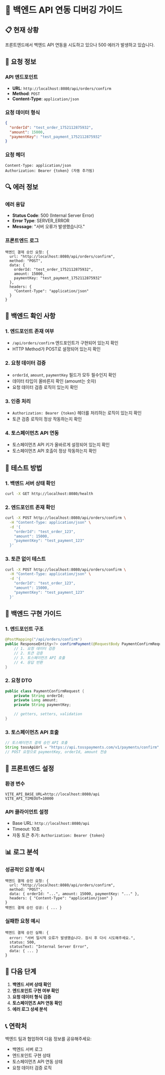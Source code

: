 # 🔧 백엔드 API 연동 디버깅 가이드

## 📋 현재 상황

프론트엔드에서 백엔드 API 연동을 시도하고 있으나 500 에러가 발생하고 있습니다.

## 🎯 요청 정보

### API 엔드포인트
- **URL**: `http://localhost:8080/api/orders/confirm`
- **Method**: `POST`
- **Content-Type**: `application/json`

### 요청 데이터 형식
```json
{
  "orderId": "test_order_1752112875932",
  "amount": 15000,
  "paymentKey": "test_payment_1752112875932"
}
```

### 요청 헤더
```
Content-Type: application/json
Authorization: Bearer {token} (자동 추가됨)
```

## 🔍 에러 정보

### 에러 응답
- **Status Code**: 500 (Internal Server Error)
- **Error Type**: SERVER_ERROR
- **Message**: "서버 오류가 발생했습니다."

### 프론트엔드 로그
```
백엔드 결제 승인 요청: {
  url: "http://localhost:8080/api/orders/confirm",
  method: "POST",
  data: {
    orderId: "test_order_1752112875932",
    amount: 15000,
    paymentKey: "test_payment_1752112875932"
  },
  headers: {
    "Content-Type": "application/json"
  }
}
```

## 🚨 백엔드 확인 사항

### 1. 엔드포인트 존재 여부
- `/api/orders/confirm` 엔드포인트가 구현되어 있는지 확인
- HTTP Method가 POST로 설정되어 있는지 확인

### 2. 요청 데이터 검증
- `orderId`, `amount`, `paymentKey` 필드가 모두 필수인지 확인
- 데이터 타입이 올바른지 확인 (amount는 숫자)
- 요청 데이터 검증 로직이 있는지 확인

### 3. 인증 처리
- `Authorization: Bearer {token}` 헤더를 처리하는 로직이 있는지 확인
- 토큰 검증 로직이 정상 작동하는지 확인

### 4. 토스페이먼츠 API 연동
- 토스페이먼츠 API 키가 올바르게 설정되어 있는지 확인
- 토스페이먼츠 API 호출이 정상 작동하는지 확인

## 🧪 테스트 방법

### 1. 백엔드 서버 상태 확인
```bash
curl -X GET http://localhost:8080/health
```

### 2. 엔드포인트 존재 확인
```bash
curl -X POST http://localhost:8080/api/orders/confirm \
  -H "Content-Type: application/json" \
  -d '{
    "orderId": "test_order_123",
    "amount": 15000,
    "paymentKey": "test_payment_123"
  }'
```

### 3. 토큰 없이 테스트
```bash
curl -X POST http://localhost:8080/api/orders/confirm \
  -H "Content-Type: application/json" \
  -d '{
    "orderId": "test_order_123",
    "amount": 15000,
    "paymentKey": "test_payment_123"
  }'
```

## 📝 백엔드 구현 가이드

### 1. 엔드포인트 구조
```java
@PostMapping("/api/orders/confirm")
public ResponseEntity<?> confirmPayment(@RequestBody PaymentConfirmRequest request) {
    // 1. 요청 데이터 검증
    // 2. 토큰 검증
    // 3. 토스페이먼츠 API 호출
    // 4. 응답 반환
}
```

### 2. 요청 DTO
```java
public class PaymentConfirmRequest {
    private String orderId;
    private Long amount;
    private String paymentKey;
    
    // getters, setters, validation
}
```

### 3. 토스페이먼츠 API 호출
```java
// 토스페이먼츠 결제 승인 API 호출
String tossApiUrl = "https://api.tosspayments.com/v1/payments/confirm";
// POST 요청으로 paymentKey, orderId, amount 전송
```

## 🔧 프론트엔드 설정

### 환경 변수
```env
VITE_API_BASE_URL=http://localhost:8080/api
VITE_API_TIMEOUT=10000
```

### API 클라이언트 설정
- Base URL: `http://localhost:8080/api`
- Timeout: 10초
- 자동 토큰 추가: `Authorization: Bearer {token}`

## 📊 로그 분석

### 성공적인 요청 예시
```
백엔드 결제 승인 요청: {
  url: "http://localhost:8080/api/orders/confirm",
  method: "POST",
  data: { orderId: "...", amount: 15000, paymentKey: "..." },
  headers: { "Content-Type": "application/json" }
}
백엔드 결제 승인 성공: { ... }
```

### 실패한 요청 예시
```
백엔드 결제 승인 실패: {
  error: "서버 일시적 오류가 발생했습니다. 잠시 후 다시 시도해주세요.",
  status: 500,
  statusText: "Internal Server Error",
  data: { ... }
}
```

## 🎯 다음 단계

1. **백엔드 서버 상태 확인**
2. **엔드포인트 구현 여부 확인**
3. **요청 데이터 형식 검증**
4. **토스페이먼츠 API 연동 확인**
5. **에러 로그 상세 분석**

## 📞 연락처

백엔드 팀과 협업하여 다음 정보를 공유해주세요:
- 백엔드 서버 로그
- 엔드포인트 구현 상태
- 토스페이먼츠 API 연동 상태
- 요청 데이터 검증 로직 

